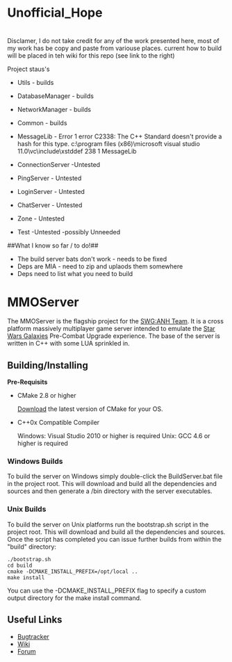 # Unofficial_Hope
#
Disclamer, I do not take credit for any of the work presented here, most of my work has be copy and paste from variouse places. current how to build will be placed in teh wiki  for this repo (see link to the right)

Project staus's
* Utils - builds
* DatabaseManager - builds
* NetworkManager - builds
* Common - builds

* MessageLib - Error	1	error C2338: The C++ Standard doesn't provide a hash for this type.	c:\program files (x86)\microsoft visual studio 11.0\vc\include\xstddef	238	1	MessageLib

* ConnectionServer -Untested
* PingServer - Untested
* LoginServer - Untested
* ChatServer - Untested
* Zone - Untested
* Test -Untested -possibly Unneeded

##What I know so far / to do!##

* The build server bats don't work - needs to be fixed
* Deps are MIA - need to zip and uplaods them somewhere
* Deps need to list what you need to build

# MMOServer #

The MMOServer is the flagship project for the [SWG:ANH Team][1]. It is a cross platform massively multiplayer game server intended to emulate the [Star Wars Galaxies][2] Pre-Combat Upgrade experience. The base of the server is written in C++ with some LUA sprinkled in.


## Building/Installing ##

**Pre-Requisits**

*   CMake 2.8 or higher

    [Download][3] the latest version of CMake for your OS.

*   C++0x Compatible Compiler

    Windows: Visual Studio 2010 or higher is required
    Unix: GCC 4.6 or higher is required
    
### Windows Builds ###

To build the server on Windows simply double-click the BuildServer.bat file in the project root. This will download and build all the dependencies and sources and then generate a /bin directory with the server executables.

### Unix Builds ###

To build the server on Unix platforms run the bootstrap.sh script in the project root. This will download and build all the dependencies and sources. Once the script has completed you can issue further builds from within the "build" directory:

    ./bootstrap.sh
    cd build
    cmake -DCMAKE_INSTALL_PREFIX=/opt/local ..
    make install
    
You can use the -DCMAKE\_INSTALL\_PREFIX flag to specify a custom output directory for the make install command. 

## Useful Links ##

*   [Bugtracker][4]
*   [Wiki][5]
*   [Forum][6]

  [1]: http://swganh.com/
  [2]: http://starwarsgalaxies.com/
  [3]: http://cmake.org/cmake/resources/software.html
  [4]: http://bugtracker.swganh.com/
  [5]: http://wiki.swganh.org/
  [6]: http://www.swganh.com/anh_community/
